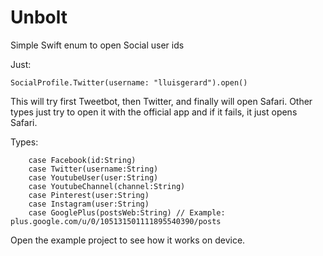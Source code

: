 # Unbolt
Simple Swift enum to open Social user ids

Just:
```
SocialProfile.Twitter(username: "lluisgerard").open()
```
This will try first Tweetbot, then Twitter, and finally will open Safari.
Other types just try to open it with the official app and if it fails, it just opens Safari.

Types:
```
    case Facebook(id:String)
    case Twitter(username:String)
    case YoutubeUser(user:String)
    case YoutubeChannel(channel:String)
    case Pinterest(user:String)
    case Instagram(user:String)
    case GooglePlus(postsWeb:String) // Example: plus.google.com/u/0/105131501111895540390/posts
```

Open the example project to see how it works on device.